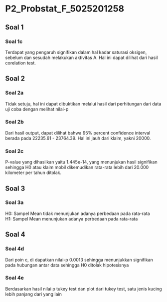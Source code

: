 # P2_Probstat_F_5025201258

## Soal 1
### Soal 1c
Terdapat yang pengaruh signifikan dalam hal kadar saturasi oksigen, sebelum dan sesudah melakukan aktivitas A. Hal ini dapat dilihat dari hasil corelation test.

## Soal 2
### Soal 2a
Tidak setuju, hal ini dapat dibuktikan melalui hasil dari perhitungan dari data uji coba dengan melihat nilai-p

### Soal 2b
Dari hasil output, dapat dilihat bahwa 95% percent confidence interval berada pada 22235.61 - 23764.39. Hal ini jauh dari klaim, yakni 20000.

### Soal 2c
P-value yang dihasilkan yaitu 1.445e-14, yang menunjukan hasil signifikan sehingga H0 atau klaim mobil dikemudikan rata-rata lebih dari 20.000 kilometer per tahun ditolak.

## Soal 3
### Soal 3a
H0: Sampel Mean tidak menunjukan adanya perbedaan pada rata-rata \
H1: Sampel Mean menunjukan adanya perbedaan pada rata-rata 

## Soal 4
### Soal 4d
Dari poin c, di dapatkan nilai-p 0.0013 sehingga menunjukkan signifikan pada hubungan antar data sehingga H0 ditolak hipotesisnya

### Soal 4e
Berdasarkan hasil nilai p tukey test dan plot dari tukey test, satu jenis kucing lebih panjang dari yang lain
